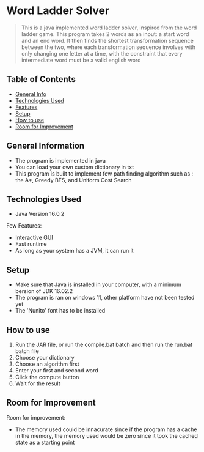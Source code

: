 # Word Ladder Solver
> This is a java implemented word ladder solver, inspired from the word ladder game. This program takes 2 words as an input: a start word and an end word. It then finds the shortest transformation sequence between the two, where each transformation sequence involves with only changing one letter at a time, with the constraint that every intermediate word must be a valid english word

## Table of Contents
* [General Info](#general-information)
* [Technologies Used](#technologies-used)
* [Features](#features)
* [Setup](#setup)
* [How to use](#how-to-use)
* [Room for Improvement](#room-for-improvement)


## General Information
- The program is implemented in java
- You can load your own custom dictionary in txt
- This program is built to implement few path finding algorithm such as : the A*, Greedy BFS, and Uniform Cost Search

## Technologies Used
- Java Version 16.0.2

Few Features:
- Interactive GUI
- Fast runtime
- As long as your system has a JVM, it can run it

## Setup
- Make sure that Java is installed in your computer, with a minimum bersion of JDK 16.02.2
- The program is ran on windows 11, other platform have not been tested yet
- The 'Nunito' font has to be installed

## How to use
1. Run the JAR file, or run the compile.bat batch and then run the run.bat batch file
2. Choose your dictionary
3. Choose an algorithm first
4. Enter your first and second word
5. Click the compute button
6. Wait for the result

## Room for Improvement
Room for improvement:
- The memory used could be innacurate since if the program has a cache in the memory, the memory used would be zero since it took the cached state as a starting point